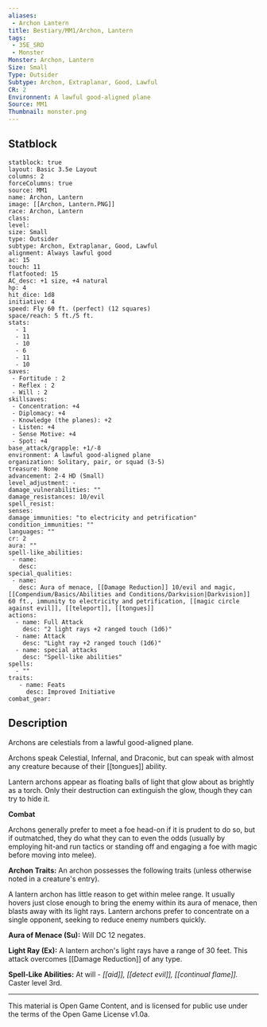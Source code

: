 ```yaml
---
aliases:
 - Archon Lantern
title: Bestiary/MM1/Archon, Lantern
tags: 
 - 35E_SRD
 - Monster
Monster: Archon, Lantern
Size: Small
Type: Outsider
Subtype: Archon, Extraplanar, Good, Lawful
CR: 2
Environnent: A lawful good-aligned plane
Source: MM1
Thumbnail: monster.png
---
```


## Statblock

```statblock
statblock: true
layout: Basic 3.5e Layout
columns: 2
forceColumns: true
source: MM1 
name: Archon, Lantern
image: [[Archon, Lantern.PNG]]
race: Archon, Lantern
class: 
level: 
size: Small
type: Outsider
subtype: Archon, Extraplanar, Good, Lawful
alignment: Always lawful good
ac: 15
touch: 11
flatfooted: 15
AC_desc: +1 size, +4 natural
hp: 4
hit_dice: 1d8
initiative: 4
speed: Fly 60 ft. (perfect) (12 squares)
space/reach: 5 ft./5 ft.
stats:
  - 1
  - 11
  - 10
  - 6
  - 11
  - 10
saves:
 - Fortitude : 2
 - Reflex : 2
 - Will : 2
skillsaves:
 - Concentration: +4
 - Diplomacy: +4
 - Knowledge (the planes): +2
 - Listen: +4
 - Sense Motive: +4
 - Spot: +4
base_attack/grapple: +1/-8
environment: A lawful good-aligned plane
organization: Solitary, pair, or squad (3-5)
treasure: None
advancement: 2-4 HD (Small)
level_adjustment: -
damage_vulnerabilities: ""
damage_resistances: 10/evil
spell_resist: 
senses: 
damage_immunities: "to electricity and petrification"
condition_immunities: ""
languages: ""
cr: 2
aura: ""
spell-like_abilities:
 - name: 
   desc: 
special_qualities:
 - name:
   desc: Aura of menace, [[Damage Reduction]] 10/evil and magic, [[Compendium/Basics/Abilities and Conditions/Darkvision|Darkvision]] 60 ft., immunity to electricity and petrification, [[magic circle against evil]], [[teleport]], [[tongues]]
actions:
  - name: Full Attack
    desc: "2 light rays +2 ranged touch (1d6)"
  - name: Attack
    desc: "Light ray +2 ranged touch (1d6)"
  - name: special attacks
    desc: "Spell-like abilities"
spells:
  - ""
traits:
   - name: Feats
     desc: Improved Initiative
combat_gear:  
```

## Description



Archons are celestials from a lawful good-aligned plane.

Archons speak Celestial, Infernal, and Draconic, but can speak with almost any creature because of their [[tongues]] ability.

Lantern archons appear as floating balls of light that glow about as brightly as a torch. Only their destruction can extinguish the glow, though they can try to hide it.


**Combat**


Archons generally prefer to meet a foe head-on if it is prudent to do so, but if outmatched, they do what they can to even the odds (usually by employing hit-and run tactics or standing off and engaging a foe with magic before moving into melee).


**Archon Traits:** An archon possesses the following traits (unless otherwise noted in a creature's entry).

A lantern archon has little reason to get within melee range. It usually hovers just close enough to bring the enemy within its aura of menace, then blasts away with its light rays. Lantern archons prefer to concentrate on a single opponent, seeking to reduce enemy numbers quickly.


**Aura of Menace (Su):** Will DC 12 negates.


**Light Ray (Ex):** A lantern archon's light rays have a range of 30 feet. This attack overcomes [[Damage Reduction]] of any type.


**Spell-Like Abilities:** At will - *[[aid]], [[detect evil]], [[continual flame]].* Caster level 3rd.

---

This material is Open Game Content, and is licensed for public use under the terms of the Open Game License v1.0a.

